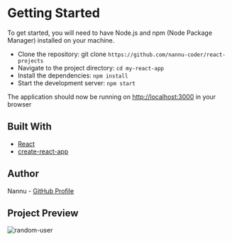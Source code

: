 # Getting Started

To get started, you will need to have Node.js and npm (Node Package Manager) installed on your machine.

- Clone the repository: git clone `https://github.com/nannu-coder/react-projects`
- Navigate to the project directory: `cd my-react-app`
- Install the dependencies: `npm install`
- Start the development server: `npm start`

The application should now be running on [http://localhost:3000](http://localhost:3000) in your browser

## Built With

- [React](https://reactjs.org/)
- [create-react-app](https://create-react-app.dev/)

## Author

Nannu - [GitHub Profile](https://github.com/nannu-coder)

## Project Preview

![random-user](https://i.postimg.cc/gJ7LRmZs/random-user.png)

